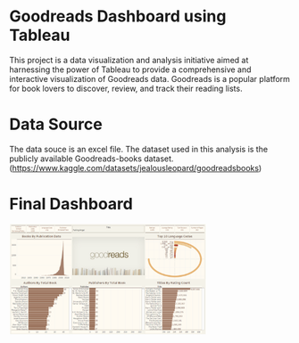 # Goodreads Dashboard using Tableau
This project is a data visualization and analysis initiative aimed at harnessing the power of Tableau to provide a comprehensive and interactive visualization of Goodreads data. Goodreads is a popular platform for book lovers to discover, review, and track their reading lists.

# Data Source
The data souce is an excel file. The dataset used in this analysis is the publicly available Goodreads-books dataset. (https://www.kaggle.com/datasets/jealousleopard/goodreadsbooks)

# Final Dashboard
<img src="assests/goodreads-dashboard.png" width=70% height=70%>
